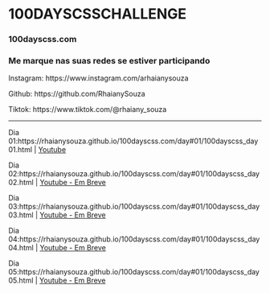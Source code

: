 <h1>100DAYSCSSCHALLENGE</h1>
<h3>100dayscss.com</h3>

<h3>Me marque nas suas redes se estiver participando</h3>
<p>Instagram: https://www.instagram.com/arhaianysouza</p>
<p>Github: https://github.com/RhaianySouza</p>
<p>Tiktok: https://www.tiktok.com/@rhaiany_souza</p>
<hr></hr>
<p>Dia 01:https://rhaianysouza.github.io/100dayscss.com/day#01/100dayscss_day01.html | <a href='https://www.youtube.com/watch?v=okJQ8a8C-TA'>Youtube</a></p>
<p>Dia 02:https://rhaianysouza.github.io/100dayscss.com/day#01/100dayscss_day02.html | <a href='www.youtube.com/@RhaianySouza'>Youtube - Em Breve</a></p>
<p>Dia 03:https://rhaianysouza.github.io/100dayscss.com/day#01/100dayscss_day03.html | <a href='www.youtube.com/@RhaianySouza'>Youtube - Em Breve</a></p>
<p>Dia 04:https://rhaianysouza.github.io/100dayscss.com/day#01/100dayscss_day04.html | <a href='www.youtube.com/@RhaianySouza'>Youtube - Em Breve</a></p>
<p>Dia 05:https://rhaianysouza.github.io/100dayscss.com/day#01/100dayscss_day05.html | <a href='www.youtube.com/@RhaianySouza'>Youtube - Em Breve</a></p>
